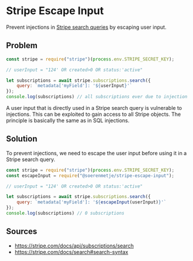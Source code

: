 # Stripe Escape Input

Prevent injections in [Stripe search queries](https://stripe.com/docs/search) by escaping user input.

## Problem

``` javascript
const stripe = require("stripe")(process.env.STRIPE_SECRET_KEY);

// userInput = "124' OR created>0 OR status:'active"

let subscriptions = await stripe.subscriptions.search({
    query: `metadata['myField']: '${userInput}'`
});
console.log(subscriptions) // all subscriptions ever due to injection
```

A user input that is directly used in a Stripe search query is vulnerable to injections. 
This can be exploited to gain access to all Stripe objects.
The principle is basically the same as in SQL injections.

## Solution

To prevent injections, we need to escape the user input before using it in a Stripe search query.

``` javascript
const stripe = require("stripe")(process.env.STRIPE_SECRET_KEY);
const escapeInput = require("@soerenmetje/stripe-escape-input");

// userInput = "124' OR created>0 OR status:'active"

let subscriptions = await stripe.subscriptions.search({
    query: `metadata['myField']: '${escapeInput(userInput)}'`
});
console.log(subscriptions) // 0 subscriptions
```

## Sources
- https://stripe.com/docs/api/subscriptions/search
- https://stripe.com/docs/search#search-syntax